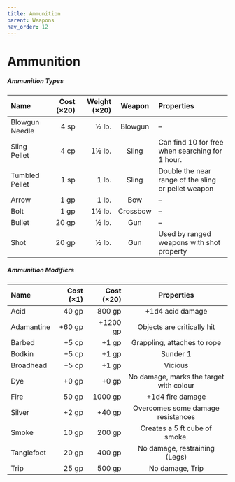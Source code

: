```yaml
---
title: Ammunition
parent: Weapons
nav_order: 12
---
```


# Ammunition

##### Ammunition Types

| Name | Cost (×20) | Weight (×20) | Weapon | Properties |
|:-----|-----------:|-------------:|:------:|:-----------|
| Blowgun Needle | 4 sp | ½ lb. | Blowgun | – |
| Sling Pellet | 4 cp | 1½ lb. | Sling | Can find 10 for free when searching for 1 hour. |
| Tumbled Pellet | 1 sp | 1 lb. | Sling | Double the near range of the sling or pellet weapon |
| Arrow | 1 gp | 1 lb. | Bow | – |
| Bolt | 1 gp | 1½ lb. | Crossbow | – |
| Bullet | 20 gp | ½ lb. | Gun | – |
| Shot | 20 gp | ½ lb. | Gun | Used by ranged weapons with shot property |

##### Ammunition Modifiers

| Name | Cost (×1) | Cost (×20) | Properties |
|:-----|----------:|-----------:|:----------:|
| Acid | 40 gp | 800 gp | +1d4 acid damage |
| Adamantine | +60 gp | +1200 gp | Objects are critically hit |
| Barbed | +5 cp | +1 gp | Grappling, attaches to rope |
| Bodkin | +5 cp | +1 gp | Sunder 1 |
| Broadhead | +5 cp | +1 gp | Vicious |
| Dye | +0 gp | +0 gp | No damage, marks the target with colour |
| Fire | 50 gp | 1000 gp | +1d4 fire damage |
| Silver | +2 gp | +40 gp | Overcomes some damage resistances
| Smoke | 10 gp | 200 gp | Creates a 5 ft cube of smoke. |
| Tanglefoot | 20 gp | 400 gp | No damage, restraining (Legs) |
| Trip | 25 gp | 500 gp | No damage, Trip |
